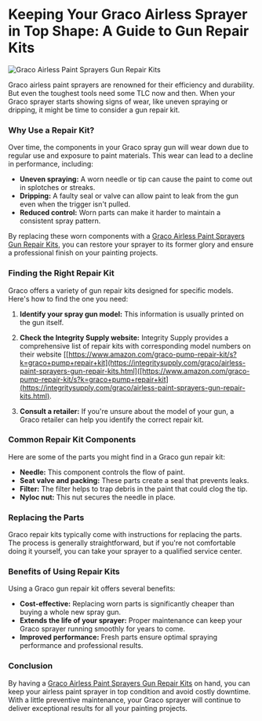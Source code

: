# Keeping Your Graco Airless Sprayer in Top Shape: A Guide to Gun Repair Kits

![Graco Airless Paint Sprayers Gun Repair Kits](https://integritysupply.com/media/catalog/product/cache/42a8d44f0cb2f10b14ad56a85e352dc6/n/e/new_contractor_and_ftx_repair_kit_h3c3v5k8zv7rhjhy.jpg)

Graco airless paint sprayers are renowned for their efficiency and durability. But even the toughest tools need some TLC now and then.  When your Graco sprayer starts showing signs of wear, like uneven spraying or dripping, it might be time to consider a gun repair kit.

### Why Use a Repair Kit?

Over time, the components in your Graco spray gun will wear down due to regular use and exposure to paint materials. This wear can lead to a decline in performance, including:

* **Uneven spraying:** A worn needle or tip can cause the paint to come out in splotches or streaks.
* **Dripping:** A faulty seal or valve can allow paint to leak from the gun even when the trigger isn't pulled.
* **Reduced control:** Worn parts can make it harder to maintain a consistent spray pattern.

By replacing these worn components with a [Graco Airless Paint Sprayers Gun Repair Kits](https://integritysupply.com/graco/airless-paint-sprayers-gun-repair-kits.html), you can restore your sprayer to its former glory and ensure a professional finish on your painting projects.

### Finding the Right Repair Kit

Graco offers a variety of gun repair kits designed for specific models.  Here's how to find the one you need:

1. **Identify your spray gun model:**  This information is usually printed on the gun itself.

2. **Check the  Integrity Supply website:**  Integrity Supply provides a comprehensive list of repair kits with corresponding model numbers on their website [[https://www.amazon.com/graco-pump-repair-kit/s?k=graco+pump+repair+kit](https://integritysupply.com/graco/airless-paint-sprayers-gun-repair-kits.html]([https://www.amazon.com/graco-pump-repair-kit/s?k=graco+pump+repair+kit](https://integritysupply.com/graco/airless-paint-sprayers-gun-repair-kits.html).

3. **Consult a retailer:** If you're unsure about the model of your gun, a Graco retailer can help you identify the correct repair kit.

### Common Repair Kit Components

Here are some of the parts you might find in a Graco gun repair kit:

* **Needle:** This component controls the flow of paint.
* **Seat valve and packing:** These parts create a seal that prevents leaks.
* **Filter:**  The filter helps to trap debris in the paint that could clog the tip.
* **Nyloc nut:** This nut secures the needle in place.

### Replacing the Parts

Graco repair kits typically come with instructions for replacing the parts. The process is generally straightforward, but if you're not comfortable doing it yourself, you can take your sprayer to a qualified service center.

### Benefits of Using Repair Kits

Using a Graco gun repair kit offers several benefits:

* **Cost-effective:** Replacing worn parts is significantly cheaper than buying a whole new spray gun.
* **Extends the life of your sprayer:**  Proper maintenance can keep your Graco sprayer running smoothly for years to come.
* **Improved performance:**  Fresh parts ensure optimal spraying performance and professional results.

### Conclusion

By having a [Graco Airless Paint Sprayers Gun Repair Kits](https://integritysupply.com/graco/airless-paint-sprayers-gun-repair-kits.html) on hand, you can keep your airless paint sprayer in top condition and avoid costly downtime.  With a little preventive maintenance, your Graco sprayer will continue to deliver exceptional results for all your painting projects.
